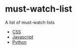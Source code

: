 # must-watch-list

A list of must-watch lists

- [CSS](https://github.com/AllThingsSmitty/must-watch-css)
- [Javascript](https://github.com/bolshchikov/js-must-watch)
- [Python](https://github.com/s16h/py-must-watch)
